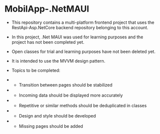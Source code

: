 # MobilApp-.NetMAUI

- This repository contains a multi-platform frontend project that uses the RestApi-Asp.NetCore backend repository belonging to this account.

- In this project, .Net MAUI was used for learning purposes and the project has not been completed yet.

- Open classes for trial and learning purposes have not been deleted yet.

- It is intended to use the MVVM design pattern.

- Topics to be completed:
- - Transition between pages should be stabilized
- - Incoming data should be displayed more accurately
- - Repetitive or similar methods should be deduplicated in classes
- - Design and style should be developed
- - Missing pages should be added